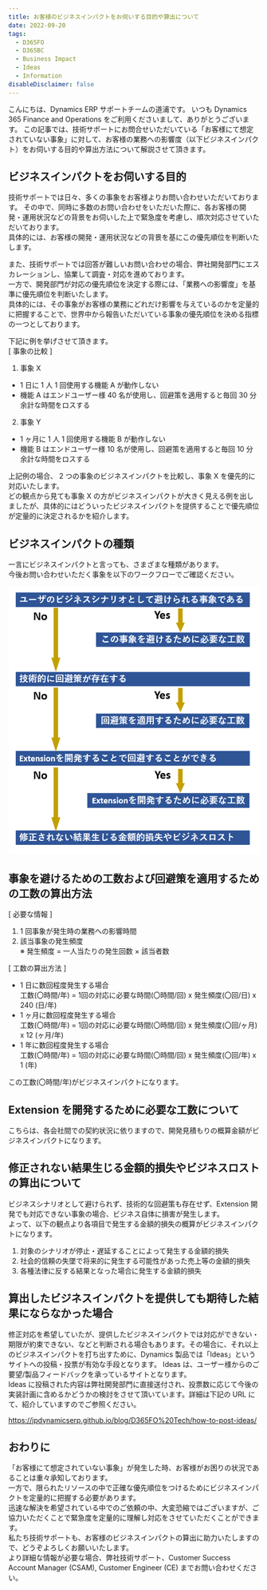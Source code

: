 ```yaml
---
title: お客様のビジネスインパクトをお伺いする目的や算出について
date: 2022-09-20
tags:
  - D365FO
  - D365BC
  - Business Impact
  - Ideas
  - Information
disableDisclaimer: false
---
```

こんにちは、Dynamics ERP サポートチームの道浦です。
いつも Dynamics 365 Finance and Operations をご利用くださいまして、ありがとうございます。
この記事では、技術サポートにお問合せいただいている「お客様にて想定されていない事象」に対して、お客様の業務への影響度（以下ビジネスインパクト）をお伺いする目的や算出方法について解説させて頂きます。


<!-- more -->
## ビジネスインパクトをお伺いする目的
技術サポートでは日々、多くの事象をお客様よりお問い合わせいただいております。
その中で、同時に多数のお問い合わせをいただいた際に、各お客様の開発・運用状況などの背景をお伺いした上で緊急度を考慮し、順次対応させていただいております。  
具体的には、お客様の開発・運用状況などの背景を基にこの優先順位を判断いたします。

また、技術サポートでは回答が難しいお問い合わせの場合、弊社開発部門にエスカレーションし、協業して調査・対応を進めております。  
一方で、開発部門が対応の優先順位を決定する際には、「業務への影響度」を基準に優先順位を判断いたします。  
具体的には、その事象がお客様の業務にどれだけ影響を与えているのかを定量的に把握することで、世界中から報告いただいている事象の優先順位を決める指標の一つとしております。

下記に例を挙げさせて頂きます。  
[ 事象の比較 ]
1. 事象 X
* 1 日に 1 人 1 回使用する機能 A が動作しない  
* 機能 A はエンドユーザー様 40 名が使用し、回避策を適用すると毎回 30 分余計な時間をロスする  

2. 事象 Y
* 1 ヶ月に 1 人 1 回使用する機能 B が動作しない  
* 機能 B はエンドユーザー様 10 名が使用し、回避策を適用すると毎回 10 分余計な時間をロスする  

上記例の場合、 2 つの事象のビジネスインパクトを比較し、事象 X を優先的に対応いたします。  
どの観点から見ても事象 X の方がビジネスインパクトが大きく見える例を出しましたが、具体的にはどういったビジネスインパクトを提供することで優先順位が定量的に決定されるかを紹介します。  



## ビジネスインパクトの種類
一言にビジネスインパクトと言っても、さまざまな種類があります。  
今後お問い合わせいただく事象を以下のワークフローでご確認ください。  

  ![](./what-is-business-impact/BIstep1.png)



## 事象を避けるための工数および回避策を適用するための工数の算出方法
[ 必要な情報 ]   
1. 1 回事象が発生時の業務への影響時間
2. 該当事象の発生頻度  
    ※ 発生頻度 = 一人当たりの発生回数 × 該当者数

[ 工数の算出方法 ]   
* 1 日に数回程度発生する場合  
    工数(〇時間/年) = 1回の対応に必要な時間(〇時間/回) x 発生頻度(〇回/日) x 240 (日/年)
* 1 ヶ月に数回程度発生する場合  
    工数(〇時間/年) = 1回の対応に必要な時間(〇時間/回) x 発生頻度(〇回/ヶ月) x 12 (ヶ月/年)  
* 1 年に数回程度発生する場合  
    工数(〇時間/年) = 1回の対応に必要な時間(〇時間/回) x 発生頻度(〇回/年) x 1 (年)  

この工数(〇時間/年)がビジネスインパクトになります。



## Extension を開発するために必要な工数について
こちらは、各会社間での契約状況に依りますので、開発見積もりの概算金額がビジネスインパクトになります。



## 修正されない結果生じる金額的損失やビジネスロストの算出について
ビジネスシナリオとして避けられず、技術的な回避策も存在せず、Extension 開発でも対応できない事象の場合、ビジネス自体に損害が発生します。  
よって、以下の観点より各項目で発生する金額的損失の概算がビジネスインパクトになります。

1. 対象のシナリオが停止・遅延することによって発生する金額的損失
2. 社会的信頼の失墜で将来的に発生する可能性があった売上等の金額的損失
3. 各種法律に反する結果となった場合に発生する金額的損失



## 算出したビジネスインパクトを提供しても期待した結果にならなかった場合
修正対応を希望していたが、提供したビジネスインパクトでは対応ができない・期限が約束できない、などと判断される場合もあります。その場合に、それ以上のビジネスインパクトを打ち出すために、Dynamics 製品では「Ideas」というサイトへの投稿・投票が有効な手段となります。
Ideas は、ユーザー様からのご要望/製品フィードバックを承っているサイトとなります。  
Ideas に投稿された内容は弊社開発部門に直接送付され、投票数に応じて今後の実装計画に含めるかどうかの検討をさせて頂いています。詳細は下記の URL にて、紹介していますのでご参照ください。

https://jpdynamicserp.github.io/blog/D365FO%20Tech/how-to-post-ideas/



## おわりに
「お客様にて想定されていない事象」が発生した時、お客様がお困りの状況であることは重々承知しております。  
一方で、限られたリソースの中で正確な優先順位をつけるためにビジネスインパクトを定量的に把握する必要があります。  
迅速な解決を希望されている中でのご依頼の中、大変恐縮ではございますが、ご協力いただくことで緊急度を定量的に理解し対応をさせていただくことができます。  
私たち技術サポートも、お客様のビジネスインパクトの算出に助力いたしますので、どうぞよろしくお願いいたします。  
より詳細な情報が必要な場合、弊社技術サポート、Customer Success Account Manager (CSAM), Customer Engineer (CE) までお問い合わせください。
